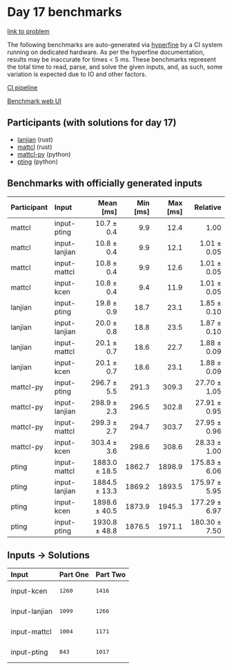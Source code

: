 # Day 17 benchmarks

[link to problem](https://adventofcode.com/2023/day/17)

The following benchmarks are auto-generated via
[hyperfine](https://github.com/sharkdp/hyperfine) by a CI system running on
dedicated hardware. As per the hyperfine documentation, results may be
inaccurate for times < 5 ms. These benchmarks represent the total time to read,
parse, and solve the given inputs, and, as such, some variation is expected due
to IO and other factors.

[CI pipeline](http://ci.papercode.net:8080/teams/main/pipelines/aoc2023)

[Benchmark web UI](https://aoc.ancalagon.black)


## Participants (with solutions for day 17)

- [lanjian](https://github.com/lanjian/aoc-2023) (rust)
- [mattcl](https://github.com/mattcl/aoc2023) (rust)
- [mattcl-py](https://github.com/mattcl/aoc2023-py) (python)
- [pting](https://github.com/pting/aoc2023) (python)


## Benchmarks with officially generated inputs

| Participant | Input | Mean [ms] | Min [ms] | Max [ms] | Relative |
|:---|:---|---:|---:|---:|---:|
| mattcl | input-pting | 10.7 ± 0.4 | 9.9 | 12.4 | 1.00 |
| mattcl | input-lanjian | 10.8 ± 0.4 | 9.9 | 12.1 | 1.01 ± 0.05 |
| mattcl | input-mattcl | 10.8 ± 0.4 | 9.9 | 12.6 | 1.01 ± 0.05 |
| mattcl | input-kcen | 10.8 ± 0.4 | 9.4 | 11.9 | 1.01 ± 0.05 |
| lanjian | input-pting | 19.8 ± 0.9 | 18.7 | 23.1 | 1.85 ± 0.10 |
| lanjian | input-lanjian | 20.0 ± 0.8 | 18.8 | 23.5 | 1.87 ± 0.10 |
| lanjian | input-mattcl | 20.1 ± 0.7 | 18.6 | 22.7 | 1.88 ± 0.09 |
| lanjian | input-kcen | 20.1 ± 0.7 | 18.6 | 23.1 | 1.88 ± 0.09 |
| mattcl-py | input-pting | 296.7 ± 5.5 | 291.3 | 309.3 | 27.70 ± 1.05 |
| mattcl-py | input-lanjian | 298.9 ± 2.3 | 296.5 | 302.8 | 27.91 ± 0.95 |
| mattcl-py | input-mattcl | 299.3 ± 2.7 | 294.7 | 303.7 | 27.95 ± 0.96 |
| mattcl-py | input-kcen | 303.4 ± 3.6 | 298.6 | 308.6 | 28.33 ± 1.00 |
| pting | input-mattcl | 1883.0 ± 18.5 | 1862.7 | 1898.9 | 175.83 ± 6.06 |
| pting | input-lanjian | 1884.5 ± 13.3 | 1869.2 | 1893.5 | 175.97 ± 5.95 |
| pting | input-kcen | 1898.6 ± 40.5 | 1873.9 | 1945.3 | 177.29 ± 6.97 |
| pting | input-pting | 1930.8 ± 48.8 | 1876.5 | 1971.1 | 180.30 ± 7.50 |


## Inputs -> Solutions

| Input | Part One | Part Two |
|:---|:---|:---|
|input-kcen|<pre>1260</pre>|<pre>1416</pre>|
|input-lanjian|<pre>1099</pre>|<pre>1266</pre>|
|input-mattcl|<pre>1004</pre>|<pre>1171</pre>|
|input-pting|<pre>843</pre>|<pre>1017</pre>|